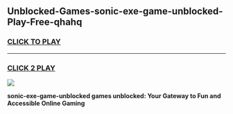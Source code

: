 
## Unblocked-Games-sonic-exe-game-unblocked-Play-Free-qhahq
<h3>
<a href="https://premium76.site?title=sonic-exe-game-unblocked&ref=21A">CLICK TO PLAY</a></h3>
<hr>

<h3>
<a href="https://premium76.site?title=sonic-exe-game-unblocked&ref=21A">CLICK 2 PLAY</a>
  
</h3>

<a href="https://premium76.site?title=sonic-exe-game-unblocked&ref=21A"><img src="https://clearcache.store/games.png"></a>


**sonic-exe-game-unblocked games unblocked: Your Gateway to Fun and Accessible Online Gaming**
